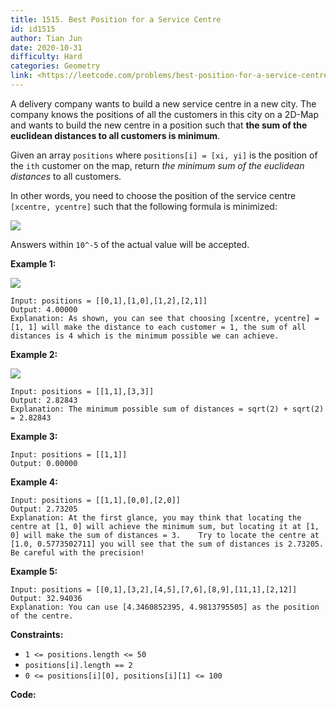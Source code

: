 ```yaml
---
title: 1515. Best Position for a Service Centre
id: id1515
author: Tian Jun
date: 2020-10-31
difficulty: Hard
categories: Geometry
link: <https://leetcode.com/problems/best-position-for-a-service-centre/description/>
---
```


A delivery company wants to build a new service centre in a new city. The
company knows the positions of all the customers in this city on a 2D-Map and
wants to build the new centre in a position such that **the sum of the
euclidean distances to all customers is minimum**.

Given an array `positions` where `positions[i] = [xi, yi]` is the position of
the `ith` customer on the map, return _the minimum sum of the euclidean
distances_ to all customers.

In other words, you need to choose the position of the service centre
`[xcentre, ycentre]` such that the following formula is minimized:

![](https://assets.leetcode.com/uploads/2020/06/25/q4_edited.jpg)

Answers within `10^-5` of the actual value will be accepted.



**Example 1:**

![](https://assets.leetcode.com/uploads/2020/06/25/q4_e1.jpg)
            
	Input: positions = [[0,1],[1,0],[1,2],[2,1]]    
	Output: 4.00000    
	Explanation: As shown, you can see that choosing [xcentre, ycentre] = [1, 1] will make the distance to each customer = 1, the sum of all distances is 4 which is the minimum possible we can achieve.    

**Example 2:**

![](https://assets.leetcode.com/uploads/2020/06/25/q4_e3.jpg)
            
	Input: positions = [[1,1],[3,3]]    
	Output: 2.82843    
	Explanation: The minimum possible sum of distances = sqrt(2) + sqrt(2) = 2.82843    

**Example 3:**
            
	Input: positions = [[1,1]]    
	Output: 0.00000    

**Example 4:**
            
	Input: positions = [[1,1],[0,0],[2,0]]    
	Output: 2.73205    
	Explanation: At the first glance, you may think that locating the centre at [1, 0] will achieve the minimum sum, but locating it at [1, 0] will make the sum of distances = 3.    Try to locate the centre at [1.0, 0.5773502711] you will see that the sum of distances is 2.73205.    Be careful with the precision!    

**Example 5:**
            
	Input: positions = [[0,1],[3,2],[4,5],[7,6],[8,9],[11,1],[2,12]]    
	Output: 32.94036    
	Explanation: You can use [4.3460852395, 4.9813795505] as the position of the centre.    



**Constraints:**

  * `1 <= positions.length <= 50`
  * `positions[i].length == 2`
  * `0 <= positions[i][0], positions[i][1] <= 100`


**Code:**
